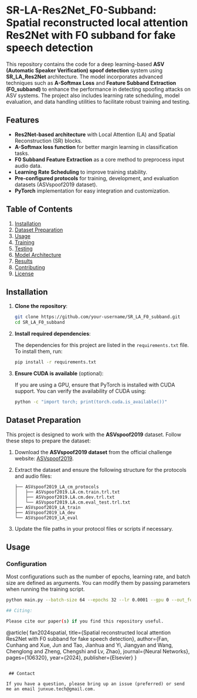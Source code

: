 # SR-LA-Res2Net_F0-Subband: Spatial reconstructed local attention Res2Net with F0 subband for fake speech detection

This repository contains the code for a deep learning-based **ASV (Automatic Speaker Verification) spoof detection** system using **SR_LA_Res2Net** architecture. The model incorporates advanced techniques such as **A-Softmax Loss** and **Feature Subband Extraction (F0_subband)** to enhance the performance in detecting spoofing attacks on ASV systems. The project also includes learning rate scheduling, model evaluation, and data handling utilities to facilitate robust training and testing.

## Features

- **Res2Net-based architecture** with Local Attention (LA) and Spatial Reconstruction (SR) blocks.
- **A-Softmax loss function** for better margin learning in classification tasks.
- **F0 Subband Feature Extraction** as a core method to preprocess input audio data.
- **Learning Rate Scheduling** to improve training stability.
- **Pre-configured protocols** for training, development, and evaluation datasets (ASVspoof2019 dataset).
- **PyTorch** implementation for easy integration and customization.

## Table of Contents

1. [Installation](#installation)
2. [Dataset Preparation](#dataset-preparation)
3. [Usage](#usage)
4. [Training](#training)
5. [Testing](#testing)
6. [Model Architecture](#model-architecture)
7. [Results](#results)
8. [Contributing](#contributing)
9. [License](#license)

## Installation

1. **Clone the repository**:

    ```bash
    git clone https://github.com/your-username/SR_LA_F0_subband.git
    cd SR_LA_F0_subband
    ```

2. **Install required dependencies**:
   
   The dependencies for this project are listed in the `requirements.txt` file. To install them, run:

    ```bash
    pip install -r requirements.txt
    ```

3. **Ensure CUDA is available** (optional):

   If you are using a GPU, ensure that PyTorch is installed with CUDA support. You can verify the availability of CUDA using:

    ```bash
    python -c "import torch; print(torch.cuda.is_available())"
    ```

## Dataset Preparation

This project is designed to work with the **ASVspoof2019** dataset. Follow these steps to prepare the dataset:

1. Download the **ASVspoof2019 dataset** from the official challenge website: [ASVspoof2019](https://www.asvspoof.org/).
2. Extract the dataset and ensure the following structure for the protocols and audio files:

    ```
    ├── ASVspoof2019_LA_cm_protocols
    │   ├── ASVspoof2019.LA.cm.train.trl.txt
    │   ├── ASVspoof2019.LA.cm.dev.trl.txt
    │   └── ASVspoof2019.LA.cm.eval_test.trl.txt
    ├── ASVspoof2019_LA_train
    ├── ASVspoof2019_LA_dev
    └── ASVspoof2019_LA_eval
    ```

3. Update the file paths in your protocol files or scripts if necessary.

## Usage

### Configuration

Most configurations such as the number of epochs, learning rate, and batch size are defined as arguments. You can modify them by passing parameters when running the training script.

```bash
python main.py --batch-size 64 --epochs 32 --lr 0.0001 --gpu 0 --out_fold ./models/

## Citing:

Please cite our paper(s) if you find this repository useful.

``` 
@article{
fan2024spatial,
  title={Spatial reconstructed local attention Res2Net with F0 subband for fake speech detection},
  author={Fan, Cunhang and Xue, Jun and Tao, Jianhua and Yi, Jiangyan and Wang, Chenglong and Zheng, Chengshi and Lv, Zhao},
  journal={Neural Networks},
  pages={106320},
  year={2024},
  publisher={Elsevier}
}
```  

 ## Contact
 
If you have a question, please bring up an issue (preferred) or send me an email junxue.tech@gmail.com.
